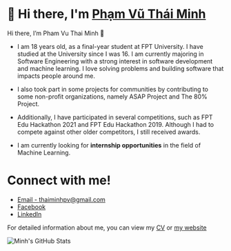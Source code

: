 # 👋 Hi there, I'm [Phạm Vũ Thái Minh](https://thaiminhpv.github.io/)

Hi there, I’m Pham Vu Thai Minh 👋

- I am 18 years old, as a final-year student at FPT University. I have studied
  at the University since I was 16. I am currently majoring in Software
  Engineering with a strong interest in software development and machine
  learning. I love solving problems and building software that impacts people
  around me.

- I also took part in some projects for communities by contributing to some
non-profit organizations, namely ASAP Project and The 80% Project.

- Additionally, I have participated in several competitions, such as FPT Edu
Hackathon 2021 and FPT Edu Hackathon 2019. Although I had to compete against
other older competitors, I still received awards.

- I am currently looking for **internship opportunities** in the field of Machine Learning.

# Connect with me!

- [Email - thaiminhpv@gmail.com](mailto:thaiminhpv@gmail.com)
- [Facebook](https://www.facebook.com/thaiminhpv/)
- [LinkedIn](https://www.linkedin.com/in/thaiminhpv/)

For detailed information about me, you can view my [CV](https://drive.google.com/file/d/1YbKL2X5OES5zRw0TDXDypgwqJW0PWqa2/view)
  or [my website](https://thaiminhpv.github.io/)

![Minh's GitHub Stats](https://github-readme-stats.vercel.app/api?username=thaiminhpv&show_icons=true&hide_border=true&&count_private=true&include_all_commits=true&theme=dark&hide=stars,issues)
